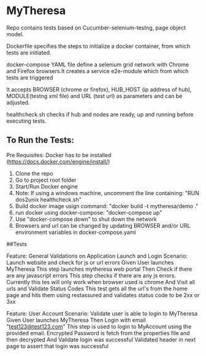 # MyTheresa

Repo contains tests based on Cucumber-selenium-testng, page object model.



Dockerfile specifies the steps to initialize a docker container, from which tests are initiated.

docker-compose YAML file define a selenium grid network with Chrome and Firefox browsers.It creates a service e2e-module which from which tests are triggered

It accepts BROWSER (chrome or firefox), HUB_HOST (ip address of hub), MODULE(testng xml file) and URL (test url) as parameters and can be adjusted.

healthcheck.sh checks if hub and nodes are ready, up and running before executing tests.


## To Run the Tests:
Pre Requisites: Docker has to be installed (https://docs.docker.com/engine/install/)
1. Clone the repo
2. Go to project root folder
3. Start/Run Docker engine
4. Note: If using a windows machine, uncomment the line containing: "RUN dos2unix healthcheck.sh"
5. Build docker image usign command: "docker build -t mytheresa/demo ."
6. run docker using docker-compose: "docker-compose up"
7. Use "docker-compose down" to shut down the network
8. Browsers and url can be changed by updating BROWSER and/or URL environment variables in docker-compose.yaml


##Tests

Feature: General Validations on Application Launch and Login
  Scenario: Launch website and check for js or url errors
    Given User launches MyTheresa
		This step launches mytheresa web portal
    Then Check if there are any javascript errors
		This step checks if there are any js errors. Currently this tes will only work when browser used is chrome
    And Visit all urls and Validate Status Codes
		This test gets all the url's from the home page and hits them using restassured and validates status code to be 2xx or 3xx
		
Feature: User Account
  Scenario: Validate user is able to login to MyTheresa
  	Given User launches MyTheresa
  	Then Login with email "test123@test123.com"
		This step is used to login to MyAccount using the provided email. Encrypted Password is fetch from the properties file and then decrypted
  	And Validate login was successful
		Validated header in next page to assert that login was successful

